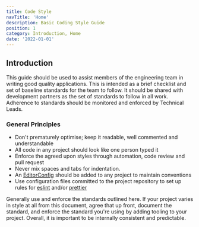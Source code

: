 ```yaml
---
title: Code Style
navTitle: 'Home'
description: Basic Coding Style Guide
position: 1
category: Introduction, Home
date: '2022-01-01'
---
```


## Introduction

This guide should be used to assist members of the engineering team
in writing good quality applications. This is intended as a
brief checklist and set of baseline standards for the team to follow. It
should be shared with development partners as the set of standards to
follow in all work. Adherence to standards should be
monitored and enforced by Technical Leads.

### General Principles

- Don't prematurely optimise; keep it readable, well commented and understandable
- All code in any project should look like one person typed it
- Enforce the agreed upon styles through automation, code review and pull request
- Never mix spaces and tabs for indentation.
- An [EditorConfig][editorconfig] should be added to any project to maintain conventions
- Use configuration files committed to the project repository to set up rules for
  [eslint][eslint-config] and/or [prettier][prettier-config]

Generally use and enforce the standards outlined here. If your project varies in
style at all from this document, agree that up front, document the standard, and
enforce the standard you're using by adding tooling to your project. Overall, it
is important to be internally consistent and predictable.

[editorconfig]: https://editorconfig.org/

[eslint-config]: https://eslint.org/docs/user-guide/configuring/

[prettier-config]: https://prettier.io/docs/en/configuration.html
